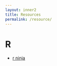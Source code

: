 ```yaml
---
layout: inner2
title: Resources
permalink: /resource/
---
```


# R
* [r ninja](https://github.com/yihui/r-ninja) 

